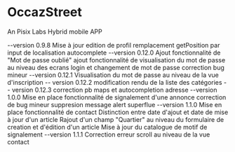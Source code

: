 # OccazStreet
An Pisix Labs Hybrid mobile APP

--version 0.9.8
Mise à jour edition de profil
remplacement getPosition par input de localisation autocomplete
--version 0.12.0
Ajout fonctionnalité de "Mot de passe oublié"
ajout fonctionnalité de visualisation du mot de passe au niveau des ecrans login et changement de mot de passe
correction bug mineur
--version 0.12.1
Visualisation du mot de passe au niveau de la vue d'inscription
-- version 0.12.2
modification rendu de la liste des catégories
-- version 0.12.3
correction pb maps et autocompletion adresse
--version 1.0.0
Mise en place fonctionnalité de signalement d'une annonce
correction de bug mineur
suppresion message alert superflue
--version 1.1.0
Mise en place fonctionnalité de contact
Distinction entre date d'ajout et date de mise à jour d'un article
Rajout d'un champ "Quartier" au niveau du formulaire de creation et d'édition d'un article
Mise à jour du catalogue de motif de signalement
--version 1.1.1
Correction erreur scroll au niveau de la vue contact
